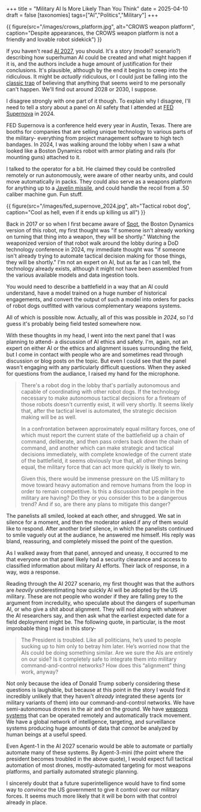 +++
title = "Military AI Is More Likely Than You Think"
date = 2025-04-10
draft = false
[taxonomies]
tags=["AI","Politics","Military"]
+++

{{ figure(src="/images/crows_platform.jpg", alt="CROWS weapon platform", caption="Despite appearances, the CROWS weapon platform is not a friendly and lovable robot sidekick") }}

If you haven't read [AI 2027](https://ai-2027.com/), you should. It's a story (model? scenario?) describing how superhuman AI could be created and what might happen if it is, and the authors include a huge amount of justification for their conclusions. It's plausible, although by the end it begins to creep into the ridiculous. It might be *actually* ridiculous, or I could just be falling into the [classic trap](https://en.wikipedia.org/wiki/Argument_from_incredulity) of believing that anything that seems weird to me personally can't happen. We'll find out around 2028 or 2030, I suppose.

I disagree strongly with one part of it though. To explain why I disagree, I'll need to tell a story about a panel on AI safety that I attended at [FED Supernova](https://fedsupernova.com/) in 2024.

FED Supernova is a conference held every year in Austin, Texas. There are booths for companies that are selling unique technology to various parts of the military- everything from project management software to high tech bandages. In 2024, I was walking around the lobby when I saw a what looked like a Boston Dynamics robot with armor plating and rails (for mounting guns) attached to it.

I talked to the operator for a bit. He claimed they could be controlled remotely or run autonomously, were aware of other nearby units, and could move automatically in packs. They could also serve as a weapons platform for anything up to a [Javelin missile](https://en.wikipedia.org/wiki/FGM-148_Javelin), and could handle the recoil from a .50 caliber machine gun. Fun stuff. 

{{ figure(src="/images/fed_supernove_2024.jpg", alt="Tactical robot dog", caption="Cool as hell, even if it ends up killing us all") }}

Back in 2017 or so when I first became aware of [Spot](https://en.wikipedia.org/wiki/Boston_Dynamics#Spot), the Boston Dynamics version of this robot, my first thought was "if someone isn't already working on turning that thing into a weapon, they will be shortly." Watching the weaponized version of that robot walk around the lobby during a DoD technology conference in 2024, my immediate thought was "if someone isn't already trying to automate tactical decision making for those things, they will be shortly." I'm not an expert on AI, but as far as I can tell, the technology already exists, although it might not have been assembled from the various available models and data ingestion tools. 

You would need to describe a battlefield in a way that an AI could understand, have a model trained on a huge number of historical engagements, and convert the output of such a model into orders for packs of robot dogs outfitted with various complementary weapons systems.

All of which is possible now. Actually, all of this was possible in *2024*, so I'd guess it's probably being field tested somewhere now.

With these thoughts in my head, I went into the next panel that I was planning to attend- a discussion of AI ethics and safety. I'm, again, not an expert on either AI or the ethics and alignment issues surrounding the field, but I come in contact with people who are and sometimes read through discussion or blog posts on the topic. But even I could see that the panel wasn't engaging with any particularly difficult questions. When they asked for questions from the audiance, I raised my hand for the microphone.

> There's a robot dog in the lobby that's partially autonomous and capable of coordinating with other robot dogs. If the technology necessary to make autonomous tactical decisions for a fireteam of those robots doesn't currently exist, it will very shortly. It seems likely that, after the tactical level is automated, the strategic decision making will be as well. 
>
> In a confrontation between approximately equal military forces, one of which must report the current state of the battlefield up a chain of command, deliberate, and then pass orders back down the chain of command, and another which can make strategic and tactical decisions immediately, with complete knowledge of the current state of the battlefield, it seems obviously true that, all other things being equal, the military force that can act more quickly is likely to win. 
>
> Given this, there would be immense pressure on the US military to move toward heavy automation and remove humans from the loop in order to remain competitive. Is this a discussion that people in the military are having? Do they or you consider this to be a dangerous trend? And if so, are there any plans to mitigate this danger?

The panelists all smiled, looked at each other, and shrugged. We sat in silence for a moment, and then the moderator asked if any of them would like to respond. After another brief silence, in which the panelists continued to smile vaguely out at the audiance, he answered me himself. His reply was bland, reassuring, and completely missed the point of the question.

As I walked away from that panel, annoyed and uneasy, it occurred to me that everyone on that panel likely had a security clearance and access to classified information about military AI efforts. Their lack of response, in a way, *was* a response.

Reading through the AI 2027 scenario, my first thought was that the authors are *heavily* underestimating how quickly AI will be adopted by the US military. These are not people who wonder if they are falling prey to the argument from incredulity, who speculate about the dangers of superhuman AI, or who give a shit about alignment. They will nod along with whatever the AI researchers say, and then ask what the earliest expected date for a field deployment might be. The following quote, in particular, is the most improbable thing I read in this story-

> The President is troubled. Like all politicians, he’s used to people sucking up to him only to betray him later. He’s worried now that the AIs could be doing something similar. Are we sure the AIs are entirely on our side? Is it completely safe to integrate them into military command-and-control networks? How does this “alignment” thing work, anyway?

Not only because the idea of Donald Trump soberly considering these questions is laughable, but because at this point in the story I would find it incredibly unlikely that they haven't *already* integrated these agents (or military variants of them) into our command-and-control networks. We have semi-autonomous drones in the air and on the ground. We have [weapons systems](https://en.wikipedia.org/wiki/CROWS) that can be operated remotely and automatically track movement. We have a global network of intelligence, targeting, and surveillance systems producing huge amounts of data that *cannot* be analyzed by human beings at a useful speed. 

Even Agent-1 in the AI 2027 scenario would be able to automate or partially automate many of these systems. By Agent-3-mini (the point where the president becomes troubled in the above quote), I would expect full tactical automation of most drones, mostly-automated targeting for most weapons platforms, and partially automated strategic planning.

I sincerely doubt that a future superintelligence would have to find some way to *convince* the US government to give it control over our military forces. It seems much more likely that it will be born with that control already in place.
